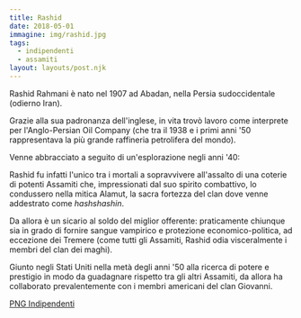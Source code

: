 ```yaml
---
title: Rashid
date: 2018-05-01
immagine: img/rashid.jpg
tags:
  - indipendenti
  - assamiti
layout: layouts/post.njk
---
```

Rashid Rahmani è nato nel 1907 ad Abadan, nella Persia sudoccidentale (odierno Iran).

Grazie alla sua padronanza dell'inglese, in vita trovò lavoro come interprete per l'Anglo-Persian Oil Company (che tra il 1938 e i primi anni '50 rappresentava la più grande raffineria petrolifera del mondo).

Venne abbracciato a seguito di un'esplorazione negli anni '40: 

Rashid fu infatti l'unico tra i mortali a sopravvivere all'assalto di una coterie di potenti Assamiti che, impressionati dal suo spirito combattivo, lo condussero nella mitica Alamut, la sacra fortezza del clan dove venne addestrato come _hashshashin_.

Da allora è un sicario al soldo del miglior offerente: praticamente chiunque sia in grado di fornire sangue vampirico e protezione economico-politica, ad eccezione dei Tremere (come tutti gli Assamiti, Rashid odia visceralmente i membri del clan dei maghi).

Giunto negli Stati Uniti nella metà degli anni '50 alla ricerca di potere e prestigio in modo da guadagnare rispetto tra gli altri Assamiti, da allora ha collaborato prevalentemente con i membri americani del clan Giovanni. 


<a href="http://xabacadabra.com/cursed-legacy/png-indipendenti.html" class="button back">PNG Indipendenti</a> 